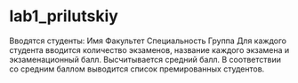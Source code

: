 lab1_prilutskiy
===============

Вводятся студенты:
Имя
Факультет
Специальность
Группа
Для каждого студента вводится количество экзаменов, название каждого экзамена и экзаменационный балл. Высчитывается средний балл.
В соответствии со средним баллом выводится список премированных студентов.
